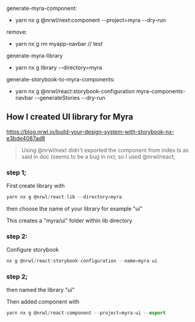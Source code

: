 generate-myra-component:

- yarn nx g @nrwl/next:component --project=myra --dry-run

remove:

- yarn nx g rm myapp-navbar // test

generate-myra-library

- yarn nx g library --directory=myra

generate-storybook-to-myra-components:

- yarn nx g @nrwl/react:storybook-configuration myra-components-navbar --generateStories --dry-run

## How I created UI library for Myra

https://blog.nrwl.io/build-your-design-system-with-storybook-nx-e3bde4087ad8

> Using @nrwl/next didn't exported the component from index.ts as said in doc (seems to be a bug in nx); so I used @nrwl/react;

### step 1;

First create library with

```javascript
yarn nx g @nrwl/react:lib --directory=myra
```

then choose the name of your library for example "ui"

This creates a "myra/ui" folder within lib directory

### step 2:

Configure storybook

```javascript
nx g @nrwl/react:storybook-configuration --name=myra-ui
```

### step 2;

then named the library "ui"

Then added component with

```javascript
yarn nx g @nrwl/react:component --project=myra-ui --export

```
